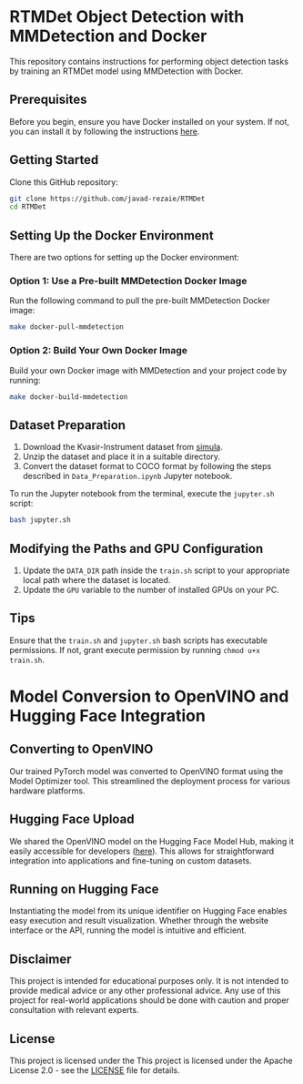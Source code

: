 # RTMDet Object Detection with MMDetection and Docker

This repository contains instructions for performing object detection tasks by training an RTMDet model using MMDetection with Docker.

## Prerequisites

Before you begin, ensure you have Docker installed on your system. If not, you can install it by following the instructions [here](https://docs.docker.com/get-docker/).

## Getting Started

Clone this GitHub repository:

```bash
git clone https://github.com/javad-rezaie/RTMDet
cd RTMDet
```

## Setting Up the Docker Environment

There are two options for setting up the Docker environment:

### Option 1: Use a Pre-built MMDetection Docker Image

Run the following command to pull the pre-built MMDetection Docker image:

```bash
make docker-pull-mmdetection
```

### Option 2: Build Your Own Docker Image

Build your own Docker image with MMDetection and your project code by running:

```bash
make docker-build-mmdetection
```

## Dataset Preparation

1. Download the Kvasir-Instrument dataset from [simula](https://datasets.simula.no/kvasir-instrument/).
2. Unzip the dataset and place it in a suitable directory.
3. Convert the dataset format to COCO format by following the steps described in `Data_Preparation.ipynb` Jupyter notebook.

To run the Jupyter notebook from the terminal, execute the `jupyter.sh` script:

```bash
bash jupyter.sh
```

## Modifying the Paths and GPU Configuration

1. Update the `DATA_DIR` path inside the `train.sh` script to your appropriate local path where the dataset is located.
2. Update the `GPU` variable to the number of installed GPUs on your PC.

## Tips
Ensure that the `train.sh` and  `jupyter.sh` bash scripts has executable permissions. If not, grant execute permission by running `chmod u+x train.sh`.

# Model Conversion to OpenVINO and Hugging Face Integration
## Converting to OpenVINO
Our trained PyTorch model was converted to OpenVINO format using the Model Optimizer tool. This streamlined the deployment process for various hardware platforms.

## Hugging Face Upload
We shared the OpenVINO model on the Hugging Face Model Hub, making it easily accessible for developers ([here](https://huggingface.co/spaces/homai/Kvasir-Instrument-RTMDet)). This allows for straightforward integration into applications and fine-tuning on custom datasets.

## Running on Hugging Face
Instantiating the model from its unique identifier on Hugging Face enables easy execution and result visualization. Whether through the website interface or the API, running the model is intuitive and efficient.

## Disclaimer

This project is intended for educational purposes only. It is not intended to provide medical advice or any other professional advice. Any use of this project for real-world applications should be done with caution and proper consultation with relevant experts.

## License

This project is licensed under the This project is licensed under the Apache License 2.0 - see the [LICENSE](LICENSE) file for details.
